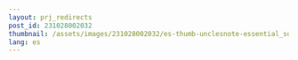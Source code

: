 ```yaml
---
layout: prj_redirects
post_id: 231028002032
thumbnail: /assets/images/231028002032/es-thumb-unclesnote-essential_software_to_use_on_ubuntu_os.png
lang: es
---
```


